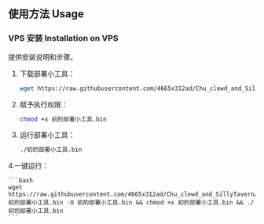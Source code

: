 ## 使用方法 Usage

### VPS 安装 Installation on VPS

提供安装说明和步骤。

1. 下载部署小工具：

    ```bash
    wget https://raw.githubusercontent.com/4665x312ad/Chu_clewd_and_SillyTavern/main/初的部署小工具.bin -O 初的部署小工具.bin
    ```

2. 赋予执行权限：

    ```bash
    chmod +x 初的部署小工具.bin
    ```

3. 运行部署小工具：

    ```bash
    ./初的部署小工具.bin
    ```
4.一键运行：

    ```bash
    wget https://raw.githubusercontent.com/4665x312ad/Chu_clewd_and_SillyTavern/main/初的部署小工具.bin -O 初的部署小工具.bin && chmod +x 初的部署小工具.bin && ./初的部署小工具.bin
    ```

